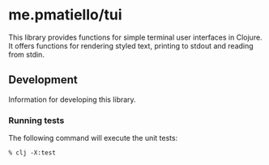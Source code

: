 # me.pmatiello/tui

This library provides functions for simple terminal user interfaces in Clojure. It 
offers functions for rendering styled text, printing to stdout and reading from stdin.

## Development

Information for developing this library.

### Running tests

The following command will execute the unit tests:

```
% clj -X:test
```
